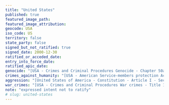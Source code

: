 ```yaml
---
title: "United States"
published: true
featured_image_path:
featured_image_attribution:
geocode: USA
iso_code: US
territory: false
state_party: false
signed_but_not_ratified: true
signed_date: 2000-12-30
ratified_or_acceded_date:
entry_into_force_date:
ratified_apic_date:
genocide: "[USA - Crimes and Criminal Procedures Genocide - Chapter 50a - § 1091](https://iccdb.hrlc.net/data/doc/618/keyword/46/) [USA - American Service-members protection Act - Title II - Section 2015](https://iccdb.hrlc.net/data/doc/619/keyword/46/)"
crimes_against_humanity: "[USA - American Service-members protection Act - Title II - Section 2015](https://iccdb.hrlc.net/data/doc/619/keyword/13/)"
aggression: "[United States of America - Constitution - Article I - Section 10; Article III - Section 3](https://iccdb.hrlc.net/data/doc/859/keyword/1/)"
war_crimes: "[USA - Crimes and Criminal Procedures War crimes - Title 18 - Chapter 118 - § 2441](https://iccdb.hrlc.net/data/doc/617/keyword/145/) [USA - American Service-members protection Act - Title II - Section 2015](https://iccdb.hrlc.net/data/doc/619/keyword/145/)"
note: "expressed intent not to ratify"
# slug: united-states
---
```


